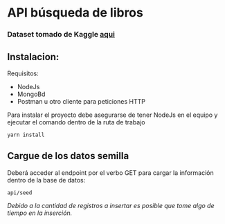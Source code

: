 # API búsqueda de libros

### Dataset tomado de Kaggle [aqui](https://www.kaggle.com/datasets/saurabhbagchi/books-dataset?resource=download)

## Instalacion:
Requisitos:
- NodeJs
- MongoBd
- Postman u otro cliente para peticiones HTTP

Para instalar el proyecto debe asegurarse de tener NodeJs en el equipo y ejecutar el comando dentro de la ruta de trabajo

```
yarn install 
```

## Cargue de los datos semilla

Deberá acceder al endpoint por el verbo GET para cargar la información dentro de la base de datos:
```
api/seed
```
_Debido a la cantidad de registros a insertar es posible que tome algo de tiempo en la inserción._



